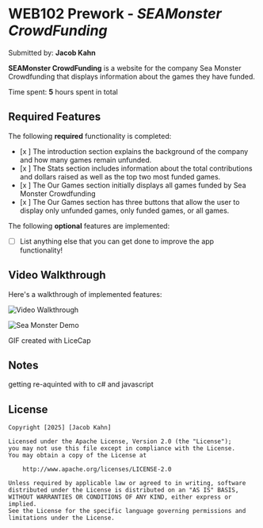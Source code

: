 # WEB102 Prework - *SEAMonster CrowdFunding*

Submitted by: **Jacob Kahn**

**SEAMonster CrowdFunding** is a website for the company Sea Monster Crowdfunding that displays information about the games they have funded.

Time spent: **5** hours spent in total

## Required Features

The following **required** functionality is completed:

* [x ] The introduction section explains the background of the company and how many games remain unfunded.
* [x ] The Stats section includes information about the total contributions and dollars raised as well as the top two most funded games.
* [x ] The Our Games section initially displays all games funded by Sea Monster Crowdfunding
* [x ] The Our Games section has three buttons that allow the user to display only unfunded games, only funded games, or all games.

The following **optional** features are implemented:

* [ ] List anything else that you can get done to improve the app functionality!

## Video Walkthrough

Here's a walkthrough of implemented features:

<img src='http://i.imgur.com/link/to/your/gif/file.gif' title='Video Walkthrough' width='' alt='Video Walkthrough' />

![Sea Monster Demo](./SeaMonster.gif)

<!-- Replace this with whatever GIF tool you used! -->
GIF created with LiceCap


## Notes

getting re-aquinted with to c# and javascript

## License

    Copyright [2025] [Jacob Kahn]

    Licensed under the Apache License, Version 2.0 (the "License");
    you may not use this file except in compliance with the License.
    You may obtain a copy of the License at

        http://www.apache.org/licenses/LICENSE-2.0

    Unless required by applicable law or agreed to in writing, software
    distributed under the License is distributed on an "AS IS" BASIS,
    WITHOUT WARRANTIES OR CONDITIONS OF ANY KIND, either express or implied.
    See the License for the specific language governing permissions and
    limitations under the License.
